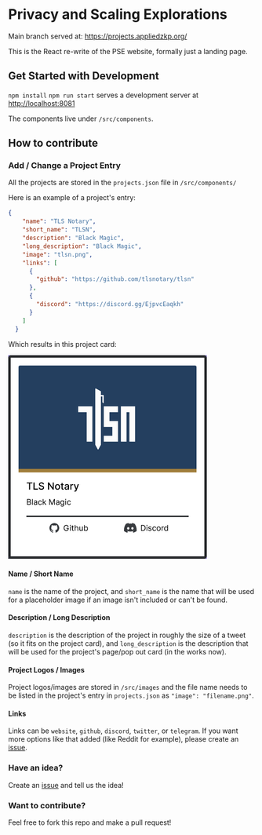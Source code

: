 # Privacy and Scaling Explorations
Main branch served at: https://projects.appliedzkp.org/

This is the React re-write of the PSE website, formally just a landing page.

## Get Started with Development

`npm install`
`npm run start` serves a development server at [http://localhost:8081](http://localhost:8081)

The components live under `/src/components`.

## How to contribute

### Add / Change a Project Entry

All the projects are stored in the `projects.json` file in `/src/components/`

Here is an example of a project's entry:

``` json
{
    "name": "TLS Notary",
    "short_name": "TLSN",
    "description": "Black Magic",
    "long_description": "Black Magic",
    "image": "tlsn.png",
    "links": [
      {
        "github": "https://github.com/tlsnotary/tlsn"
      },
      {
        "discord": "https://discord.gg/EjpvcEaqkh"
      }
    ]
  }
```

Which results in this project card:

![TLSN_Example](TLSN_Example.png)

#### Name / Short Name

`name` is the name of the project, and `short_name` is the name that will be used for a placeholder image if an image isn't included or can't be found.

#### Description / Long Description

`description` is the description of the project in roughly the size of a tweet (so it fits on the project card), and `long_description` is the description that will be used for the project's page/pop out card (in the works now).

#### Project Logos / Images

Project logos/images are stored in `/src/images` and the file name needs to be listed in the project's entry in `projects.json` as `"image": "filename.png"`.

#### Links

Links can be `website`, `github`, `discord`, `twitter`, or `telegram`. If you want more options like that added (like Reddit for example), please create an [issue](https://github.com/AtHeartEngineering/pse_landingpage/issues/new).

### Have an idea?

Create an [issue](https://github.com/AtHeartEngineering/pse_landingpage/issues/new) and tell us the idea!

### Want to contribute?

Feel free to fork this repo and make a pull request!

